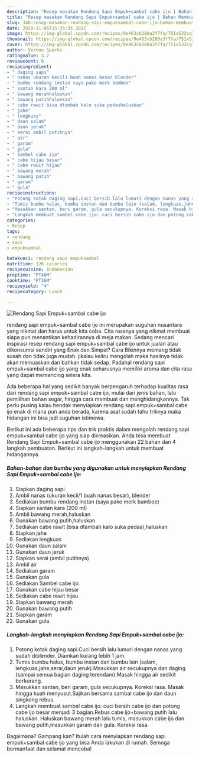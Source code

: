 ```yaml
---
description: "Resep masakan Rendang Sapi Empuk+sambal cabe ijo | Bahan Membuat Rendang Sapi Empuk+sambal cabe ijo Yang Sempurna"
title: "Resep masakan Rendang Sapi Empuk+sambal cabe ijo | Bahan Membuat Rendang Sapi Empuk+sambal cabe ijo Yang Sempurna"
slug: 348-resep-masakan-rendang-sapi-empuksambal-cabe-ijo-bahan-membuat-rendang-sapi-empuksambal-cabe-ijo-yang-sempurna
date: 2020-11-06T15:35:35.203Z
image: https://img-global.cpcdn.com/recipes/9e463cb280a3f7fa/751x532cq70/rendang-sapi-empuksambal-cabe-ijo-foto-resep-utama.jpg
thumbnail: https://img-global.cpcdn.com/recipes/9e463cb280a3f7fa/751x532cq70/rendang-sapi-empuksambal-cabe-ijo-foto-resep-utama.jpg
cover: https://img-global.cpcdn.com/recipes/9e463cb280a3f7fa/751x532cq70/rendang-sapi-empuksambal-cabe-ijo-foto-resep-utama.jpg
author: Vernon Sparks
ratingvalue: 3.7
reviewcount: 6
recipeingredient:
- " daging sapi"
- " nanas ukuran kecil1 buah nanas besar blender"
- " bumbu rendang instan saya pake merk bamboe"
- " santan kara 200 ml"
- " bawang merahhaluskan"
- " bawang putihhaluskan"
- " cabe rawit bisa dtambah kalo suka pedashaluskan"
- " jahe"
- " lengkuas"
- " daun salam"
- " daun jeruk"
- " serai ambil putihnya"
- " air"
- " garam"
- " gula"
- " Sambel cabe ijo"
- " cabe hijau besar"
- " cabe rawit hijau"
- " bawang merah"
- " bawang putih"
- " garam"
- " gula"
recipeinstructions:
- "Potong kotak daging sapi.Cuci bersih lalu lumuri dengan nanas yang sudah diblender. Diamkan kurang lebih 1 jam."
- "Tumis bumbu halus, bumbu instan dan bumbu lain (salam, lengkuas,jahe,serai,daun jeruk).Masukkan air secukupnya dan daging (sampai semua bagian daging terendam).Masak hingga air sedikit berkurang."
- "Masukkan santan, beri garam, gula secukupnya. Koreksi rasa. Masak hingga kuah menyusut.Sajikan bersama sambal cabe ijo dan daun singkong rebus."
- "Langkah membuat sambel cabe ijo: cuci bersih cabe ijo dan potong cabe ijo besar menjadi 3 bagian.Rebus cabe ijo+bawang putih lalu haluskan. Haluskan bawang merah lalu tumis, masukkan cabe ijo dan bawang putih,masukkan garam dan gula. Koreksi rasa."
categories:
- Resep
tags:
- rendang
- sapi
- empuksambal

katakunci: rendang sapi empuksambal 
nutrition: 126 calories
recipecuisine: Indonesian
preptime: "PT40M"
cooktime: "PT36M"
recipeyield: "4"
recipecategory: Lunch

---
```



![Rendang Sapi Empuk+sambal cabe ijo](https://img-global.cpcdn.com/recipes/9e463cb280a3f7fa/751x532cq70/rendang-sapi-empuksambal-cabe-ijo-foto-resep-utama.jpg)


rendang sapi empuk+sambal cabe ijo ini merupakan suguhan nusantara yang nikmat dan harus untuk kita coba. Cita rasanya yang nikmat membuat siapa pun menantikan kehadirannya di meja makan.
Sedang mencari inspirasi resep rendang sapi empuk+sambal cabe ijo untuk jualan atau dikonsumsi sendiri yang Enak dan Simpel? Cara Bikinnya memang tidak susah dan tidak juga mudah. jikalau keliru mengolah maka hasilnya tidak akan memuaskan dan bahkan tidak sedap. Padahal rendang sapi empuk+sambal cabe ijo yang enak seharusnya memiliki aroma dan cita rasa yang dapat memancing selera kita.

Ada beberapa hal yang sedikit banyak berpengaruh terhadap kualitas rasa dari rendang sapi empuk+sambal cabe ijo, mulai dari jenis bahan, lalu pemilihan bahan segar, hingga cara membuat dan menghidangkannya. Tak perlu pusing kalau hendak menyiapkan rendang sapi empuk+sambal cabe ijo enak di mana pun anda berada, karena asal sudah tahu triknya maka hidangan ini bisa jadi suguhan istimewa.




Berikut ini ada beberapa tips dan trik praktis dalam mengolah rendang sapi empuk+sambal cabe ijo yang siap dikreasikan. Anda bisa membuat Rendang Sapi Empuk+sambal cabe ijo menggunakan 22 bahan dan 4 langkah pembuatan. Berikut ini langkah-langkah untuk membuat hidangannya.

<!--inarticleads1-->

##### Bahan-bahan dan bumbu yang digunakan untuk menyiapkan Rendang Sapi Empuk+sambal cabe ijo:

1. Siapkan  daging sapi
1. Ambil  nanas (ukuran kecil/1 buah nanas besar), blender
1. Sediakan  bumbu rendang instan (saya pake merk bamboe)
1. Siapkan  santan kara (200 ml)
1. Ambil  bawang merah,haluskan
1. Gunakan  bawang putih,haluskan
1. Sediakan  cabe rawit (bisa dtambah kalo suka pedas),haluskan
1. Siapkan  jahe
1. Sediakan  lengkuas
1. Gunakan  daun salam
1. Gunakan  daun jeruk
1. Siapkan  serai (ambil putihnya)
1. Ambil  air
1. Sediakan  garam
1. Gunakan  gula
1. Sediakan  Sambel cabe ijo:
1. Gunakan  cabe hijau besar
1. Sediakan  cabe rawit hijau
1. Siapkan  bawang merah
1. Gunakan  bawang putih
1. Siapkan  garam
1. Gunakan  gula




<!--inarticleads2-->

##### Langkah-langkah menyiapkan Rendang Sapi Empuk+sambal cabe ijo:

1. Potong kotak daging sapi.Cuci bersih lalu lumuri dengan nanas yang sudah diblender. Diamkan kurang lebih 1 jam.
1. Tumis bumbu halus, bumbu instan dan bumbu lain (salam, lengkuas,jahe,serai,daun jeruk).Masukkan air secukupnya dan daging (sampai semua bagian daging terendam).Masak hingga air sedikit berkurang.
1. Masukkan santan, beri garam, gula secukupnya. Koreksi rasa. Masak hingga kuah menyusut.Sajikan bersama sambal cabe ijo dan daun singkong rebus.
1. Langkah membuat sambel cabe ijo: cuci bersih cabe ijo dan potong cabe ijo besar menjadi 3 bagian.Rebus cabe ijo+bawang putih lalu haluskan. Haluskan bawang merah lalu tumis, masukkan cabe ijo dan bawang putih,masukkan garam dan gula. Koreksi rasa.




Bagaimana? Gampang kan? Itulah cara menyiapkan rendang sapi empuk+sambal cabe ijo yang bisa Anda lakukan di rumah. Semoga bermanfaat dan selamat mencoba!
